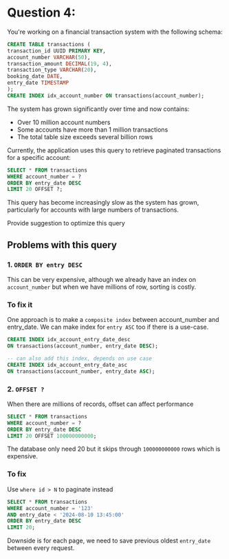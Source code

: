 # Question 4:
You're working on a financial transaction system with the following schema:

```sql
CREATE TABLE transactions (
transaction_id UUID PRIMARY KEY,
account_number VARCHAR(50),
transaction_amount DECIMAL(19, 4),
transaction_type VARCHAR(20),
booking_date DATE,
entry_date TIMESTAMP
);
CREATE INDEX idx_account_number ON transactions(account_number);
```

The system has grown significantly over time and now contains:

- Over 10 million account numbers
- Some accounts have more than 1 million transactions
- The total table size exceeds several billion rows

Currently, the application uses this query to retrieve paginated transactions for a specific account:

```sql
SELECT * FROM transactions
WHERE account_number = ?
ORDER BY entry_date DESC
LIMIT 20 OFFSET ?;
```

This query has become increasingly slow as the system has grown, particularly for accounts with large numbers of transactions.

Provide suggestion to optimize this query

## Problems with this query

### 1. `ORDER BY entry DESC`
This can be very expensive, although we already have an index on `account_number` but when we have millions of row, sorting is costly.

### To fix it
One approach is to make a `composite index` between account_number and entry_date. We can make index for `entry ASC` too if there is a use-case.

```sql
CREATE INDEX idx_account_entry_date_desc
ON transactions(account_number, entry_date DESC);

-- can also add this index, depends on use case
CREATE INDEX idx_account_entry_date_asc
ON transactions(account_number, entry_date ASC);
```

### 2. `OFFSET ?`
When there are millions of records, offset can affect performance

```sql
SELECT * FROM transactions
WHERE account_number = ?
ORDER BY entry_date DESC
LIMIT 20 OFFSET 100000000000;
```

The database only need 20 but it skips through `100000000000` rows which is expensive.

### To fix

Use `where id > N` to paginate instead

```sql
SELECT * FROM transactions
WHERE account_number = '123' 
AND entry_date < '2024-08-10 13:45:00'
ORDER BY entry_date DESC
LIMIT 20;
```

Downside is for each page, we need to save previous oldest `entry_date` between every request.
